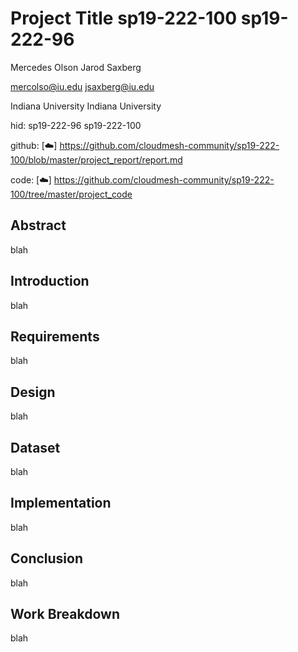# Project Title sp19-222-100 sp19-222-96

Mercedes Olson      Jarod Saxberg

mercolso@iu.edu     jsaxberg@iu.edu

Indiana University  Indiana University

hid: sp19-222-96    sp19-222-100

github: [:cloud:] https://github.com/cloudmesh-community/sp19-222-100/blob/master/project_report/report.md

code: [:cloud:] https://github.com/cloudmesh-community/sp19-222-100/tree/master/project_code

## Abstract

blah

## Introduction 

blah

## Requirements

blah

## Design

blah

## Dataset

blah

## Implementation

blah

## Conclusion

blah

## Work Breakdown

blah

